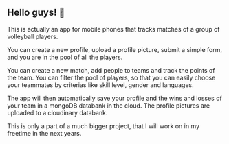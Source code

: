 ## Hello guys! 👋

This is actually an app for mobile phones that tracks matches of a group of volleyball players.

You can create a new profile, upload a profile picture, submit a simple form, and you are in the pool of all the players. 

You can create a new match, add people to teams and track the points of the team.
You can filter the pool of players, so that you can easily choose your teammates by criterias like skill level, gender and languages.

The app will then automatically save your profile and the wins and losses of your team in a mongoDB databank in the cloud. The profile pictures are uploaded to a cloudinary databank.

This is only a part of a much bigger project, that I will work on in my freetime in the next years.

